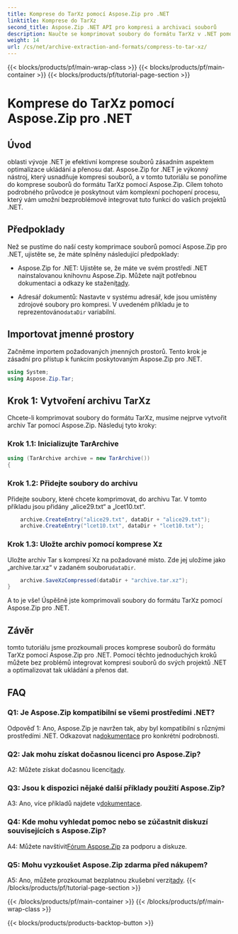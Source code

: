 ```yaml
---
title: Komprese do TarXz pomocí Aspose.Zip pro .NET
linktitle: Komprese do TarXz
second_title: Aspose.Zip .NET API pro kompresi a archivaci souborů
description: Naučte se komprimovat soubory do formátu TarXz v .NET pomocí Aspose.Zip. Postupujte podle našeho podrobného průvodce pro efektivní ukládání a přenos souborů.
weight: 14
url: /cs/net/archive-extraction-and-formats/compress-to-tar-xz/
---
```


{{< blocks/products/pf/main-wrap-class >}}
{{< blocks/products/pf/main-container >}}
{{< blocks/products/pf/tutorial-page-section >}}

# Komprese do TarXz pomocí Aspose.Zip pro .NET

## Úvod

oblasti vývoje .NET je efektivní komprese souborů zásadním aspektem optimalizace ukládání a přenosu dat. Aspose.Zip for .NET je výkonný nástroj, který usnadňuje kompresi souborů, a v tomto tutoriálu se ponoříme do komprese souborů do formátu TarXz pomocí Aspose.Zip. Cílem tohoto podrobného průvodce je poskytnout vám komplexní pochopení procesu, který vám umožní bezproblémově integrovat tuto funkci do vašich projektů .NET.

## Předpoklady

Než se pustíme do naší cesty komprimace souborů pomocí Aspose.Zip pro .NET, ujistěte se, že máte splněny následující předpoklady:

-  Aspose.Zip for .NET: Ujistěte se, že máte ve svém prostředí .NET nainstalovanou knihovnu Aspose.Zip. Můžete najít potřebnou dokumentaci a odkazy ke stažení[tady](https://reference.aspose.com/zip/net/).

-  Adresář dokumentů: Nastavte v systému adresář, kde jsou umístěny zdrojové soubory pro kompresi. V uvedeném příkladu je to reprezentováno`dataDir` variabilní.

## Importovat jmenné prostory

Začněme importem požadovaných jmenných prostorů. Tento krok je zásadní pro přístup k funkcím poskytovaným Aspose.Zip pro .NET.

```csharp
using System;
using Aspose.Zip.Tar;
```

## Krok 1: Vytvoření archivu TarXz

Chcete-li komprimovat soubory do formátu TarXz, musíme nejprve vytvořit archiv Tar pomocí Aspose.Zip. Následuj tyto kroky:

### Krok 1.1: Inicializujte TarArchive

```csharp
using (TarArchive archive = new TarArchive())
{
```

### Krok 1.2: Přidejte soubory do archivu

Přidejte soubory, které chcete komprimovat, do archivu Tar. V tomto příkladu jsou přidány „alice29.txt“ a „lcet10.txt“.

```csharp
    archive.CreateEntry("alice29.txt", dataDir + "alice29.txt");
    archive.CreateEntry("lcet10.txt", dataDir + "lcet10.txt");
```

### Krok 1.3: Uložte archiv pomocí komprese Xz

 Uložte archiv Tar s kompresí Xz na požadované místo. Zde jej uložíme jako „archive.tar.xz“ v zadaném souboru`dataDir`.

```csharp
    archive.SaveXzCompressed(dataDir + "archive.tar.xz");
}
```

A to je vše! Úspěšně jste komprimovali soubory do formátu TarXz pomocí Aspose.Zip pro .NET.

## Závěr

tomto tutoriálu jsme prozkoumali proces komprese souborů do formátu TarXz pomocí Aspose.Zip pro .NET. Pomocí těchto jednoduchých kroků můžete bez problémů integrovat kompresi souborů do svých projektů .NET a optimalizovat tak ukládání a přenos dat.

## FAQ

### Q1: Je Aspose.Zip kompatibilní se všemi prostředími .NET?

 Odpověď 1: Ano, Aspose.Zip je navržen tak, aby byl kompatibilní s různými prostředími .NET. Odkazovat na[dokumentace](https://reference.aspose.com/zip/net/) pro konkrétní podrobnosti.

### Q2: Jak mohu získat dočasnou licenci pro Aspose.Zip?

 A2: Můžete získat dočasnou licenci[tady](https://purchase.aspose.com/temporary-license/).

### Q3: Jsou k dispozici nějaké další příklady použití Aspose.Zip?

 A3: Ano, více příkladů najdete v[dokumentace](https://reference.aspose.com/zip/net/).

### Q4: Kde mohu vyhledat pomoc nebo se zúčastnit diskuzí souvisejících s Aspose.Zip?

 A4: Můžete navštívit[Fórum Aspose.Zip](https://forum.aspose.com/c/zip/37) za podporu a diskuze.

### Q5: Mohu vyzkoušet Aspose.Zip zdarma před nákupem?

 A5: Ano, můžete prozkoumat bezplatnou zkušební verzi[tady](https://releases.aspose.com/zip/net).
{{< /blocks/products/pf/tutorial-page-section >}}

{{< /blocks/products/pf/main-container >}}
{{< /blocks/products/pf/main-wrap-class >}}

{{< blocks/products/products-backtop-button >}}
